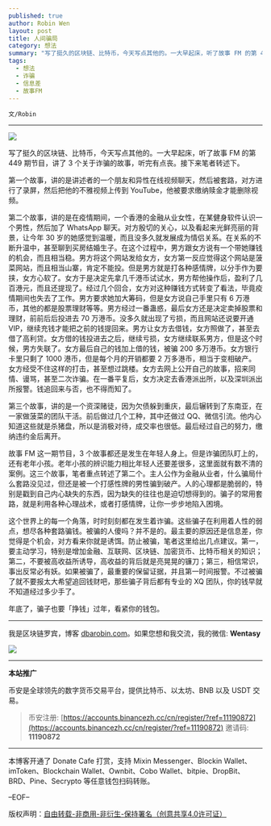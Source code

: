 ```yaml
---
published: true
author: Robin Wen
layout: post
title: 人间骗局
category: 想法
summary: "写了挺久的区块链、比特币，今天写点其他的。一大早起床，听了故事 FM 的第 449 期节目，讲了 3 个关于诈骗的故事，听完有点丧。接下来笔者转述下。这个世界上的每一个角落，时时刻刻都在发生着诈骗。这些骗子在利用着人性的弱点，想尽各种套路骗钱。被骗的人傻吗？并不是的。最主要的原因还是信息差，你觉得是个机会，对方看来你就是诱饵。防止被骗，笔者这里给出几点建议。第一，要主动学习，特别是增加金融、互联网相关的知识；第二，不要被高收益所诱导，高收益的背后就是亮晃晃的镰刀；第三，相信常识，事出反常必有妖。如果被骗了，最重要的保留证据，并且第一时间报警。不过被骗了就不要报太大希望追回钱财吧，那些骗子背后都有专业的 XQ 团队，你的钱早就不知道经过多少手了。年底了，骗子也要「挣钱」过年，看紧你的钱包。"
tags:
  - 想法
  - 诈骗
  - 信息差
  - 故事FM
---
```


`文/Robin`

***

![](https://cdn.dbarobin.com/xtgtzqf.png)

写了挺久的区块链、比特币，今天写点其他的。一大早起床，听了故事 FM 的第 449 期节目，讲了 3 个关于诈骗的故事，听完有点丧。接下来笔者转述下。

第一个故事，讲的是讲述者的一个朋友和异性在线视频聊天，然后被套路，对方进行了录屏，然后把他的不雅视频上传到 YouTube，他被要求缴纳赎金才能删除视频。

第二个故事，讲的是在疫情期间，一个香港的金融从业女性，在某健身软件认识一个男性，然后加了 WhatsApp 聊天。对方殷切的关心，以及看起来光鲜亮丽的背景，让今年 30 岁的她感觉到温暖，而且没多久就发展成为情侣关系。在关系的不断升温中，甚至聊到买房结婚生子。在这个过程中，男方跟女方说有一个带她赚钱的机会，而且相当稳。男方将这个网站发给女方，女方第一反应觉得这个网站是菠菜网站，而且相当山寨，肯定不能投。但是男方就是打各种感情牌，以分手作为要挟，女方心软了。女方于是决定先拿几千港币试试水，男方帮他操作后，盈利了几百港元，而且还提现了。经过几个回合，女方对这种赚钱方式转变了看法，毕竟疫情期间也失去了工作。男方要求她加大筹码，但是女方说自己手里只有 6 万港币，其他的都是股票理财等等。男方经过一番蛊惑，最后女方还是决定卖掉股票和理财，前前后后投进去 70 万港币。没多久就出现了亏损，而且网站还说要开通 VIP，继续充钱才能把之前的钱提回来。男方让女方去借钱，女方照做了，甚至去借了高利贷。女方借的钱投进去之后，继续亏损，女方继续联系男方，但是这个时候，男方失联了。女方最后自己的钱加上借的钱，被骗 200 多万港币。女方银行卡里只剩了 1000 港币，但是每个月的开销都要 2 万多港币，相当于变相破产。女方经受不住这样的打击，甚至想过跳楼。女方去网上公开自己的故事，招来同情、谩骂，甚至二次诈骗。在一番平复后，女方决定去香港派出所，以及深圳派出所报警。钱追回来与否，也不得而知了。

第三个故事，讲的是一个资深赌徒，因为欠债躲到重庆，最后辗转到了东南亚，在一家做菠菜的团队干活。前后做过几个工种，其中还做过 QQ、微信引流。他内心知道这些就是杀猪盘，所以是消极对待，成交率也很低。最后经过自己的努力，缴纳违约金后离开。

故事 FM 这一期节目，3 个故事都还是发生在年轻人身上。但是诈骗团队盯上的，还有老年小孩。老年小孩的辨识能力相比年轻人还要差很多，这里面就有数不清的案例。这三个故事，笔者重点转述了第二个。主人公作为金融从业者，什么骗局什么套路没见过，但还是被一个打感性牌的男性骗到破产。人的心理都是脆弱的，特别是戳到自己内心缺失的东西，因为缺失的往往也是迫切想得到的。骗子的常用套路，就是利用各种心理战术，或者打感情牌，让你一步步地陷入困境。

这个世界上的每一个角落，时时刻刻都在发生着诈骗。这些骗子在利用着人性的弱点，想尽各种套路骗钱。被骗的人傻吗？并不是的。最主要的原因还是信息差，你觉得是个机会，对方看来你就是诱饵。防止被骗，笔者这里给出几点建议。第一，要主动学习，特别是增加金融、互联网、区块链、加密货币、比特币相关的知识；第二，不要被高收益所诱导，高收益的背后就是亮晃晃的镰刀；第三，相信常识，事出反常必有妖。如果被骗了，最重要的保留证据，并且第一时间报警。不过被骗了就不要报太大希望追回钱财吧，那些骗子背后都有专业的 XQ 团队，你的钱早就不知道经过多少手了。

年底了，骗子也要「挣钱」过年，看紧你的钱包。

***

我是区块链罗宾，博客 [dbarobin.com](https://dbarobin.com/)。如果您想和我交流，我的微信: **Wentasy**

![](https://cdn.dbarobin.com/v4yywe2.png)

***

**本站推广**

币安是全球领先的数字货币交易平台，提供比特币、以太坊、BNB 以及 USDT 交易。

> 币安注册: [https://accounts.binancezh.cc/cn/register/?ref=11190872](https://accounts.binancezh.cc/cn/register/?ref=11190872)
> 邀请码: **11190872**

***

本博客开通了 Donate Cafe 打赏，支持 Mixin Messenger、Blockin Wallet、imToken、Blockchain Wallet、Ownbit、Cobo Wallet、bitpie、DropBit、BRD、Pine、Secrypto 等任意钱包扫码转账。

<center>
    <div class="--donate-button"
         data-button-id="f8b9df0d-af9a-460d-8258-d3f435445075"
    ></div>
</center>

–EOF–

版权声明：[自由转载-非商用-非衍生-保持署名（创意共享4.0许可证）](http://creativecommons.org/licenses/by-nc-nd/4.0/deed.zh)